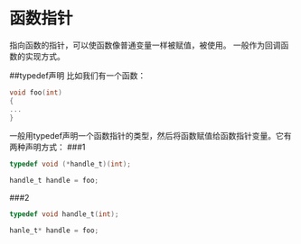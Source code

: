 函数指针
=======
指向函数的指针，可以使函数像普通变量一样被赋值，被使用。
一般作为回调函数的实现方式。

##typedef声明
比如我们有一个函数：
```c
void foo(int)
{
...
}
```
一般用typedef声明一个函数指针的类型，然后将函数赋值给函数指针变量。它有两种声明方式：
###1
```c
typedef void (*handle_t)(int);

handle_t handle = foo;
```
###2
```c
typedef void handle_t(int);

hanle_t* handle = foo;
```